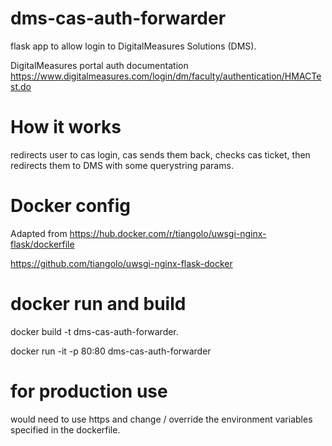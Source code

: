 # dms-cas-auth-forwarder

flask app to allow login to DigitalMeasures Solutions (DMS).

DigitalMeasures portal auth documentation https://www.digitalmeasures.com/login/dm/faculty/authentication/HMACTest.do

# How it works
redirects user to cas login, cas sends them back, checks cas ticket, then redirects them to DMS with some querystring params.

# Docker config
Adapted  from https://hub.docker.com/r/tiangolo/uwsgi-nginx-flask/dockerfile

https://github.com/tiangolo/uwsgi-nginx-flask-docker

# docker run and build
docker build -t dms-cas-auth-forwarder.

docker run -it -p 80:80 dms-cas-auth-forwarder

# for production use
would need to use https and change / override the environment variables specified in the dockerfile.
